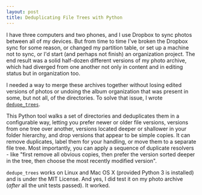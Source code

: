 ```yaml
---
layout: post
title: Deduplicating File Trees with Python 
---
```


I have three computers and two phones, and I use Dropbox to sync photos between all of my devices. But from time to time I've broken the Dropbox sync for some reason, or changed my partition table, or set up a machine not to sync, or I'd start (and perhaps not finish) an organization project. The end result was a solid half-dozen different versions of my photo archive, which had diverged from one another not only in content and in editing status but in organization too.

I needed a way to merge these archives together without losing edited versions of photos or undoing the album organization that was present in some, but not all, of the directories. To solve that issue, I wrote [`dedupe_trees`](https://github.com/davidmreed/dedupe_trees.py). 

This Python tool walks a set of directories and deduplicates them in a configurable way, letting you prefer newer or older file versions, versions from one tree over another, versions located deeper or shallower in your folder hierarchy, and drop versions that appear to be simple copies. It can remove duplicates, label them for your handling, or move them to a separate file tree. Most importantly, you can apply a sequence of duplicate resolvers - like "first remove all obvious copies, then prefer the version sorted deeper in the tree, then choose the most recently modified version". 

`dedupe_trees` works on Linux and Mac OS X (provided Python 3 is installed) and is under the MIT License. And yes, I did test it on my photo archive (*after* all the unit tests passed). It worked.
